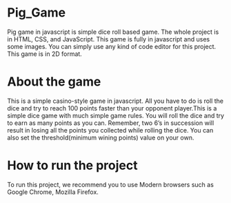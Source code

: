 # Pig_Game
Pig game in javascript is simple dice roll based game. The whole project is in HTML, CSS, and JavaScript. This game is fully in javascript and uses some images. You can simply use any kind of code editor for this project. This game is in 2D format.

# About the game
This is a simple casino-style game in javascript. All you have to do is roll the dice and try to reach 100 points faster than your opponent player.This is a simple dice game with much simple game rules. You will roll the dice and try to earn as many points as you can. Remember, two 6’s in succession will result in losing all the points you collected while rolling the dice. You can also set the threshold(minimum wining points) value on your own.

# How to run the project
To run this project, we recommend you to use Modern browsers such as Google Chrome, Mozilla Firefox.


